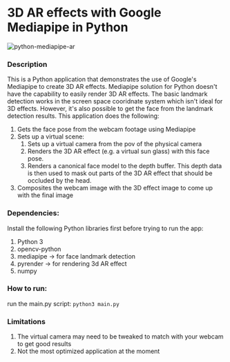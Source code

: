 # 3D AR effects with Google Mediapipe in Python
![python-mediapipe-ar](https://github.com/aprithul/mediapipe-3d-ar-effect-demo/assets/8151229/c2076166-d8b6-43c7-9ef2-0bcc758f7538)

### Description
This is a Python application that demonstrates the use of Google's Mediapipe to create 3D AR effects. Mediapipe solution for Python doesn't have the capability to easily render 3D AR effects. The basic landmark detection works in the screen space cooridnate system which isn't ideal for 3D effects. However, it's also possible to get the face from the landmark detection results. This application does the following:
1. Gets the face pose from the webcam footage using Mediapipe
2. Sets up a virtual scene:
   1. Sets up a virtual camera from the pov of the physical camera
   2. Renders the 3D AR effect (e.g. a virtual sun glass) with this face pose.
   3. Renders a canonical face model to the depth buffer. This depth data is then used to mask out parts of the 3D AR effect that should be occluded by the head.
3. Composites the webcam image with the 3D effect image to come up with the final image
   
### Dependencies:
Install the following Python libraries first before trying to run the app:
1. Python 3
2. opencv-python
3. mediapipe -> for face landmark detection
4. pyrender -> for rendering 3d AR effect
5. numpy

### How to run:
run the main.py script:
`python3 main.py`


### Limitations
1. The virtual camera may need to be tweaked to match with your webcam to get good results
2. Not the most optimized application at the moment
